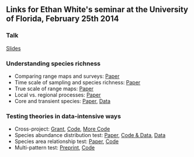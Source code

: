 ## Links for Ethan White's seminar at the University of Florida, February 25th 2014

### Talk

[Slides](http://dx.doi.org/10.6084/m9.figshare.942520)

### Understanding species richness

* Comparing range maps and surveys: [Paper](http://labs.bio.unc.edu/Hurlbert/pubs/Hurlbert%20and%20White%202005.pdf)
* Time scale of sampling and species richness: [Paper](http://digitalcommons.usu.edu/cgi/viewcontent.cgi?article=1372&context=biology_facpub)
* True scale of range maps: [Paper](http://labs.bio.unc.edu/Hurlbert/pubs/Hurlbert%20and%20Jetz%202007.pdf)
* Local vs. regional processes: [Paper](http://doi.org/10.1086/649578)
* Core and transient species: [Paper](http://doi.org/10.1086/669903), [Data](http://datadryad.org/resource/doi:10.5061/dryad.q82nn)


### Testing theories in data-intensive ways

* Cross-project:
  [Grant](http://figshare.com/articles/Advancing_Macroecology_Using_Informatics_and_Entropy_Maximization_%28NSF_Grant__0953694%29/93937),
  [Code](https://github.com/weecology/mete),
  [More Code](https://github.com/weecology/macroecotools)
* Species abundance distribution test:
  [Paper](http://doi.org/10.1890/11-2177.1),
  [Code & Data](https://github.com/weecology/white-etal-2012-ecology), [Data](http://esapubs.org/archive/ecol/E092/201/default.htm)
* Species area relationship test: [Paper](http://doi.org/10.7717/peerj.212), [Code](https://github.com/weecology/mete-spatial)
* Multi-pattern test: [Preprint](http://arxiv.org/abs/1308.0731), [Code](https://github.com/weecology/mete-energy)
